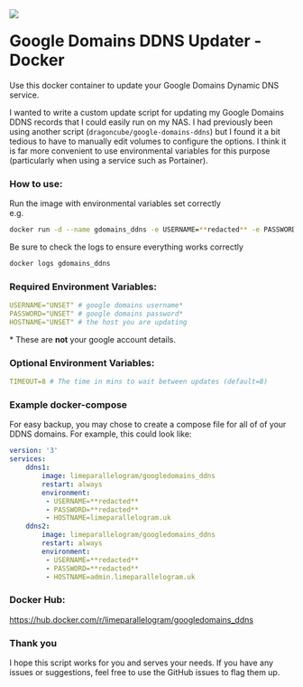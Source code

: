 <img style="float:left;" src="https://www.gstatic.com/images/branding/product/1x/google_domains_64dp.png">

# Google Domains DDNS Updater - Docker

Use this docker container to update your Google Domains Dynamic DNS service.

I wanted to write a custom update script for updating my Google Domains DDNS records that I could easily run on my NAS. I had previously been using another script (`dragoncube/google-domains-ddns`) but I found it a bit tedious to have to manually edit volumes to configure the options. I think it is far more convenient to use environmental variables for this purpose (particularly when using a service such as Portainer).

### How to use:
Run the image with environmental variables set correctly  
e.g.
```bash
docker run -d --name gdomains_ddns -e USERNAME=**redacted** -e PASSWORD=**redacted** -e HOSTNAME=limeparallelogram.uk limeparallelogram/googledomains_ddns
```
Be sure to check the logs to ensure everything works correctly
```bash
docker logs gdomains_ddns
```

### Required Environment Variables:  
```yaml
USERNAME="UNSET" # google domains username*
PASSWORD="UNSET" # google domains password*
HOSTNAME="UNSET" # the host you are updating
```
\* These are **not** your google account details.

### Optional Environment Variables:
```yaml
TIMEOUT=8 # The time in mins to wait between updates (default=8)
```

### Example docker-compose
For easy backup, you may chose to create a compose file for all of of your DDNS domains. For example, this could look like:
```yaml
version: '3'
services:
    ddns1:
        image: limeparallelogram/googledomains_ddns
        restart: always
        environment:
         - USERNAME=**redacted**
         - PASSWORD=**redacted**
         - HOSTNAME=limeparallelogram.uk
    ddns2:
        image: limeparallelogram/googledomains_ddns
        restart: always
        environment:
         - USERNAME=**redacted**
         - PASSWORD=**redacted**
         - HOSTNAME=admin.limeparallelogram.uk
```


### Docker Hub:
https://hub.docker.com/r/limeparallelogram/googledomains_ddns

### Thank you
I hope this script works for you and serves your needs. If you have any issues or suggestions, feel free to use the GitHub issues to flag them up. 

